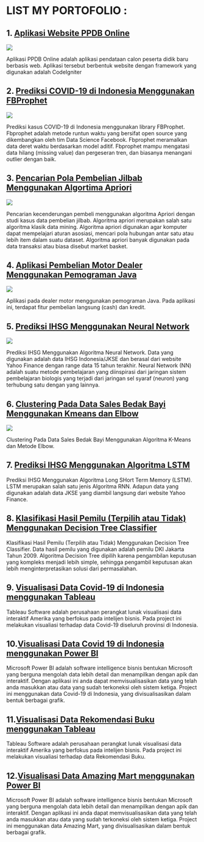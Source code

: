 # LIST MY PORTOFOLIO :

## 1. [Aplikasi Website PPDB Online](https://github.com/fadilafgani/Sistem-Website-PPDB-Online)
![](/images/ppdb.JPG)

Aplikasi PPDB Online adalah aplikasi pendataan calon peserta didik baru berbasis web. Aplikasi tersebut berbentuk website dengan framework yang digunakan adalah CodeIgniter


## 2. [Prediksi COVID-19 di Indonesia Menggunakan FBProphet](https://github.com/fadilafgani/Prediksi-COVID-19-di-Indonesia-Menggunakan-Fbprophet)
![](/images/fbprophet.JPG)

Prediksi kasus COVID-19 di Indonesia menggunakan library FBProphet. Fbprophet adalah metode runtun waktu yang bersifat open source yang dikembangkan oleh tim Data Science Facebook. Fbprophet meramalkan data deret waktu berdasarkan model aditif. Fbprophet mampu mengatasi data hilang (missing value) dan pergeseran tren, dan biasanya menangani outlier dengan baik.


## 3. [Pencarian Pola Pembelian Jilbab Menggunakan Algortima Apriori](https://github.com/fadilafgani/Pencarian-Pola-Pembelian-Jilbab-Menggunakan-Algortima-Apriori)
![](/images/apriori.JPG) 

Pencarian kecenderungan pembeli menggunakan algoritma Apriori dengan studi kasus data pembelian jilbab. Algoritma apriori merupakan salah satu algoritma klasik data mining. Algoritma apriori digunakan agar komputer dapat mempelajari aturan asosiasi, mencari pola hubungan antar satu atau lebih item dalam suatu dataset. Algoritma apriori banyak digunakan pada data transaksi atau biasa disebut market basket.

## 4. [Aplikasi Pembelian Motor Dealer Menggunakan Pemograman Java](https://github.com/fadilafgani/Aplikasi-Pembelian-Motor-Dealer-Menggunakan-Pemograman-Java)
![](/images/opening.JPG)

Aplikasi pada dealer motor menggunakan pemograman Java. Pada aplikasi ini, terdapat fitur pembelian langsung (cash) dan kredit.


## 5. [Prediksi IHSG Menggunakan Neural Network](https://github.com/fadilafgani/Prediksi-IHSG-Menggunakan-Neural-Network)
![](/images/saham.JPG)

Prediksi IHSG Menggunakan Algoritma Neural Network. Data yang digunakan adalah data IHSG Indonesia/JKSE dan berasal dari website Yahoo Finance dengan range data 15 tahun terakhir. Neural   Network   (NN) adalah   suatu   metode pembelajaran  yang  diinspirasi  dari  jaringan  sistem pembelajaran  biologis  yang  terjadi  dari  jaringan  sel syaraf (neuron)  yang  terhubung  satu  dengan  yang lainnya.    


## 6. [Clustering Pada Data Sales Bedak Bayi Menggunakan Kmeans dan Elbow](https://github.com/fadilafgani/Clustering-Pada-Data-Sales-Bedak-Bayi-Menggunakan-Kmeans-dan-Elbow)
![](/images/bedakbayi.JPG) 

Clustering Pada Data Sales Bedak Bayi Menggunakan Algoritma K-Means dan Metode Elbow.


## 7. [Prediksi IHSG Menggunakan Algoritma LSTM](https://github.com/fadilafgani/Prediksi-IHSG-Menggunakan-Algoritma-LSTM)
Prediksi IHSG Menggunakan Algoritma Long SHort Term Memory (LSTM). LSTM merupakan salah satu jenis Algoritma RNN. Adapun data yang digunakan adalah data JKSE yang diambil langsung dari website Yahoo Finance.

## 8. [Klasifikasi Hasil Pemilu (Terpilih atau Tidak) Menggunakan Decision Tree Classifier](https://github.com/fadilafgani/Klasifikasi-Hasil-Pemilu-Terpilih-atau-Tidak-Menggunakan-Decision-Tree-Classifier)
Klasifikasi Hasil Pemilu (Terpilih atau Tidak) Menggunakan Decision Tree Classifier. Data hasil pemilu yang digunakan adalah pemilu DKI Jakarta Tahun 2009. Algoritma Decision Tree dipilih karena pengambilan keputusan yang kompleks menjadi lebih simple, sehingga pengambil keputusan akan lebih menginterpretasikan solusi dari permasalahan.

## 9. [Visualisasi Data Covid-19 di Indonesia menggunakan Tableau](https://github.com/fadilafgani/Visualisasi-Data-Covid-19-di-Indonesia-menggunakan-Tableau)
Tableau Software adalah perusahaan perangkat lunak visualisasi data interaktif Amerika yang berfokus pada intelijen bisnis. Pada project ini melakukan visualiasi terhadap data Covid-19 diseluruh provinsi di Indonesia.

## 10.[Visualisasi Data Covid 19 di Indonesia menggunakan Power BI](https://github.com/fadilafgani/Visualisasi-Data-Covid-19-di-Indonesia-menggunakan-Power-BI)
Microsoft Power BI adalah software intelligence bisnis bentukan Microsoft yang berguna mengolah data lebih detail dan menampilkan dengan apik dan interaktif. Dengan aplikasi ini anda dapat memvisualisasikan data yang telah anda masukkan atau data yang sudah terkoneksi oleh sistem ketiga. Project ini menggunakan data Covid-19 di Indonesia, yang divisualisasikan dalam bentuk berbagai grafik.

## 11.[Visualisasi Data Rekomendasi Buku menggunakan Tableau](https://github.com/fadilafgani/Visualisasi-Data-Rekomendasi-Buku-menggunakan-Tableau)
Tableau Software adalah perusahaan perangkat lunak visualisasi data interaktif Amerika yang berfokus pada intelijen bisnis. Pada project ini melakukan visualiasi terhadap data Rekomendasi Buku.

## 12.[Visualisasi Data Amazing Mart menggunakan Power BI](https://github.com/fadilafgani/Visualisasi-Data-Amazing-Mart-menggunakan-Power-BI)
Microsoft Power BI adalah software intelligence bisnis bentukan Microsoft yang berguna mengolah data lebih detail dan menampilkan dengan apik dan interaktif. Dengan aplikasi ini anda dapat memvisualisasikan data yang telah anda masukkan atau data yang sudah terkoneksi oleh sistem ketiga. Project ini menggunakan data Amazing Mart, yang divisualisasikan dalam bentuk berbagai grafik.

